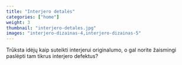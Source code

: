 ```yaml
---
title: "Interjero detalės"
categories: ["home"]
weight: 3
thumbnail: "interjero-detales.jpg"
images: "interjero-dizainas-4,interjero-dizainas-5"
---
```


Trūksta idėjų kaip suteikti interjerui originalumo, o gal norite žaismingi paslėpti tam tikrus interjero defektus? 
